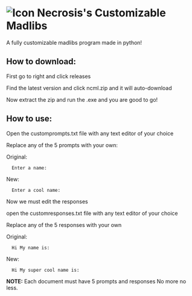 # ![Icon](https://github.com/Necrosis000/Necrosis-Customizable-Madlibs/blob/main/app.ico) Necrosis's Customizable Madlibs
A fully customizable madlibs program made in python!

## How to download:
 First go to right and click releases
 
 Find the latest version and click ncml.zip and it will auto-download
 
 Now extract the zip and run the .exe and you are good to go!


## How to use:

Open the customprompts.txt file with any text editor of your choice

Replace any of the 5 prompts with your own:

Original:
```
  Enter a name:
```
New:
```
  Enter a cool name:
```

Now we must edit the responses

open the customresponses.txt file with any text editor of your choice

Replace any of the 5 responses with your own

Original:
```
  Hi My name is:
```
New:
```
  Hi My super cool name is:
```

**NOTE:** Each document must have 5 prompts and responses No more no less.
